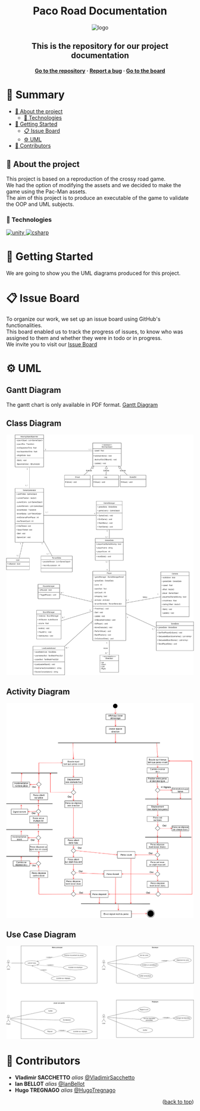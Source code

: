 <a name="readme-top"></a>

<div align="center" >
<h1 align="center">Paco Road Documentation</h1>
 <img
      src="https://www.classicgaming.cc/classics/pac-man/images/icons/pac-man-512x512.png"
      alt="logo"
      width="100"
      height="100"
    />

<h2>This is the repository for our project documentation</h2>
<h4>
    <a href="https://github.com/Paco-crossing-the-roads/Crossy_Roads_Cnam">Go to the repository</a>
  <span> · </span>
    <a href="https://github.com/Paco-crossing-the-roads/Crossy_Roads_Cnam/issues">Report a bug</a>
  <span> · </span>
    <a href="https://github.com/orgs/Paco-crossing-the-roads/projects/2">Go to the board</a>
  </h4>
</div>

# :notebook_with_decorative_cover: Summary

- [:notebook_with_decorative_cover: About the project](#star2-about-the-project)
  - [:space_invader: Technologies](#space_invader-technologies)
- [:toolbox: Getting Started](#toolbox-getting-started)
  - [:clipboard: Issue Board](#clipboard-issue-board)
  - [:gear: UML](#gear-uml)
- [:wave: Contributors](#wave-contributors)

## :star2: About the project

This project is based on a reproduction of the crossy road game.<br>
We had the option of modifying the assets and we decided to make the game using the Pac-Man assets.<br>
The aim of this project is to produce an executable of the game to validate the OOP and UML subjects.<br>

### :space_invader: Technologies

  <a href="https://docs.unity.com/" target="_blank" rel="noreferrer">
    <img
      src="https://1000logos.net/wp-content/uploads/2021/10/Unity-logo.png"
      alt="unity"
      width="80"
      height="50"
    />
  </a>
  <a href="https://learn.microsoft.com/fr-fr/dotnet/csharp/" target="_blank" rel="noreferrer">
    <img
      src="https://upload.wikimedia.org/wikipedia/commons/thumb/b/bd/Logo_C_sharp.svg/1200px-Logo_C_sharp.svg.png"
      alt="csharp"
      width="50"
      height="50"
    />
  </a>

# :toolbox: Getting Started

We are going to show you the UML diagrams produced for this project. 

# :clipboard: Issue Board

To organize our work, we set up an issue board using GitHub's functionalities.<br>
This board enabled us to track the progress of issues, to know who was assigned to them and whether they were in todo or in progress.<br>
We invite you to visit our [Issue Board](https://github.com/orgs/Paco-crossing-the-roads/projects/2)

# :gear: UML

## Gantt Diagram

The gantt chart is only available in PDF format.
[Gantt Diagram](./Gantt_Diagram.pdf)

## Class Diagram

![class](./DiagramsCrossy/Class_Diagram.png)

## Activity Diagram

![activity](./DiagramsCrossy/Activity_Diagram.png)

## Use Case Diagram

![useCase](./DiagramsCrossy/Use_Case.png)

# :wave: Contributors

- **Vladimir SACCHETTO** _alias_ [@VladimirSacchetto](https://github.com/Vladimir9595)
- **Ian BELLOT** _alias_ [@IanBellot](https://github.com/ShortLegsFox)
- **Hugo TREGNAGO** _alias_ [@HugoTregnago](https://github.com/htregnagoCNAM)

<p align="right">(<a href="#readme-top">back to top</a>)</p>
